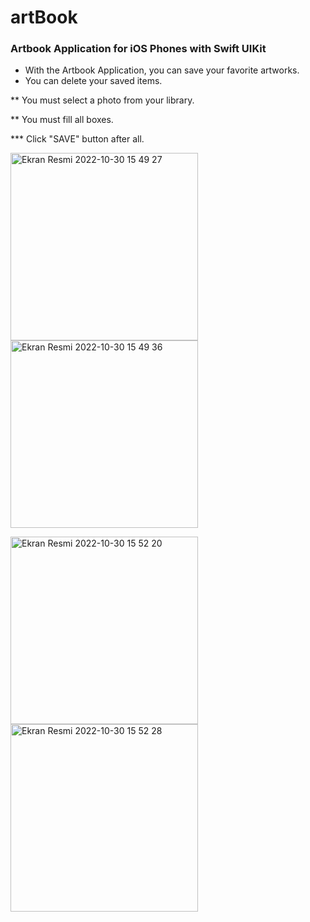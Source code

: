 # artBook

### Artbook Application for iOS Phones with Swift UIKit ###

* With the Artbook Application, you can save your favorite artworks.
* You can delete your saved items.

** You must select a photo from your library.

** You must fill all boxes.

*** Click "SAVE" button after all.



<img width="300" alt="Ekran Resmi 2022-10-30 15 49 27" src="https://user-images.githubusercontent.com/98350672/198880917-60bf49c5-2454-4b93-af6b-d5ab9610c977.png"> <img width="300" alt="Ekran Resmi 2022-10-30 15 49 36" src="https://user-images.githubusercontent.com/98350672/198880934-bfa67432-dd6a-4297-a6d0-c720e689bbe7.png">

<img width="300" alt="Ekran Resmi 2022-10-30 15 52 20" src="https://user-images.githubusercontent.com/98350672/198880944-38ebad0e-9ba0-4752-877f-559eff0391b8.png"> <img width="300" alt="Ekran Resmi 2022-10-30 15 52 28" src="https://user-images.githubusercontent.com/98350672/198880949-7a6e8409-68c7-4b2f-8709-2e5010a2555a.png">


